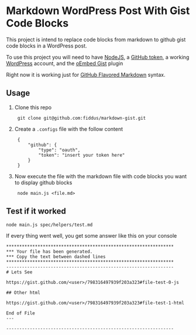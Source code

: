 # Markdown WordPress Post With Gist Code Blocks

This project is intend to replace code blocks from markdown to github gist code blocks in a WordPress post.

To use this project you will need to have [NodeJS](https://nodejs.org/), a [GitHub token](https://help.github.com/articles/creating-an-access-token-for-command-line-use/), a working [WordPress](https://wordpress.org/) account, and the [oEmbed Gist](https://wordpress.org/plugins/oembed-gist/) plugin

Right now it is working just for [GitHub Flavored Markdown](https://help.github.com/articles/github-flavored-markdown/) syntax.

## Usage

1. Clone this repo

        git clone git@github.com:fiddus/markdown-gist.git

1. Create a `.configs` file with the follow content

        {
            "github": {
                "type": "oauth",
                "token": "insert your token here"
            }
        }

1. Now execute the file with the markdown file with code blocks you want to display github blocks

        node main.js <file.md>

## Test if it worked

    node main.js spec/helpers/test.md

If every thing went well, you get some answer like this on your console

    ****************************************************************
    *** Your file has been generated.
    *** Copy the text between dashed lines
    ****************************************************************
    ----------------------------------------------------------------
    # Lets See

    https://gist.github.com/<user>/798316497939f203a323#file-test-0-js

    ## Other html

    https://gist.github.com/<user>/798316497939f203a323#file-test-1-html

    End of File
    ---

    ----------------------------------------------------------------
